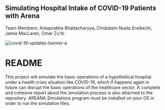 ## Simulating Hospital Intake of COVID-19 Patients with Arena

Team Members: Arkaprabha Bhattacharyya, Chidubem Nuela Enebechi, Jamie MacLaren, Omar Zu'bi

![covid-19-updates-banner-a](https://user-images.githubusercontent.com/49797188/131765118-08f1b33f-99eb-4fc6-b8a3-f95cce67b7d8.png)



# README
  This project will simulate the basic operations of a hypothetical hospital under a health crisis situation like COVID-19, which if happens again in future can disrupt the basic operations of the healthcare sector. A complete and cohesive report about the simulation process is also attached to the repository. AREANA Simulations program must be installed on your OS in order to run the simulation files. 















